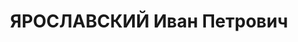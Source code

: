 ---
title: ЯРОСЛАВСКИЙ Иван Петрович
description: 'Род. в 1896, Херсонская губ., Одесский уезд, дер. Новоселовка, украинец,
  обр.: незаконченное высшее, искл. из ВКП(б) в 1937 г. Проживал: Московская обл.,
  Савеловская ж.д., ст. Долгопрудная, дом инженерно-технических работников завода
  № 207. Начальник строительства на заводе № 207.

  Арестован 02.08.1937. Обв.: вредительство. Приговор: ВК ВС СССР, 09.10.1937 – ВМН.
  Расстрелян 09.10.1937, г.Москва.

  Реабилитирован Прокуратурой г.Москвы 20.05.1993'
---